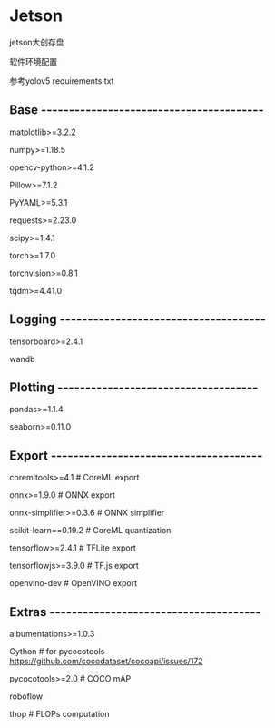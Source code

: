 # Jetson
jetson大创存盘

软件环境配置 

参考yolov5 requirements.txt

## Base ----------------------------------------
matplotlib>=3.2.2

numpy>=1.18.5

opencv-python>=4.1.2

Pillow>=7.1.2

PyYAML>=5.3.1

requests>=2.23.0

scipy>=1.4.1

torch>=1.7.0

torchvision>=0.8.1

tqdm>=4.41.0

## Logging -------------------------------------
tensorboard>=2.4.1

wandb

## Plotting ------------------------------------
pandas>=1.1.4

seaborn>=0.11.0

## Export --------------------------------------
coremltools>=4.1  # CoreML export

onnx>=1.9.0  # ONNX export

onnx-simplifier>=0.3.6  # ONNX simplifier

scikit-learn==0.19.2  # CoreML quantization

tensorflow>=2.4.1  # TFLite export

tensorflowjs>=3.9.0  # TF.js export

openvino-dev  # OpenVINO export

## Extras --------------------------------------
albumentations>=1.0.3

Cython  # for pycocotools https://github.com/cocodataset/cocoapi/issues/172

pycocotools>=2.0  # COCO mAP

roboflow

thop  # FLOPs computation
